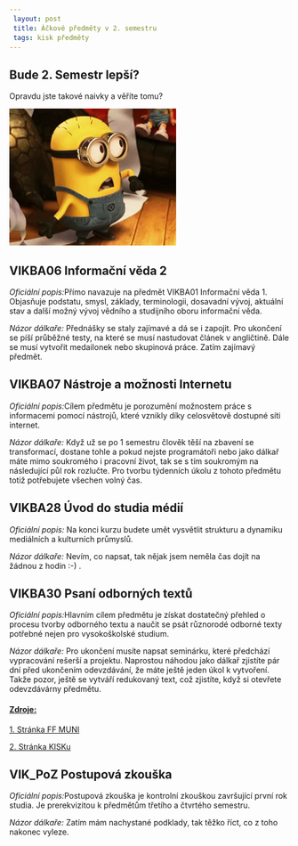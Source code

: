 ```yaml
---
 layout: post
 title: Áčkové předměty v 2. semestru
 tags: kisk předměty
---
```

## Bude 2. Semestr lepší?
Opravdu jste takové naivky a věříte tomu? 

<img src="/images/CoToJe.gif" alt="CO">

<h2>VIKBA06 Informační věda 2</h2>
<p><i>Oficiální popis:</i>Přímo navazuje na předmět VIKBA01 Informační věda 1. Objasňuje podstatu, smysl, základy, terminologii, dosavadní vývoj, aktuální stav a další možný vývoj vědního a studijního oboru informační věda. </p>
<p><i>Názor dálkaře: </i>Přednášky se staly zajímavé a dá se i zapojit. Pro ukončení se píší průběžné testy, na které se musí nastudovat článek v angličtině. Dále se musí vytvořit medailonek nebo skupinová práce. Zatím zajímavý předmět. </p>

<h2>VIKBA07 Nástroje a možnosti Internetu</h2>
<p><i>Oficiální popis:</i>Cílem předmětu je porozumění možnostem práce s informacemi pomocí nástrojů, které vznikly díky celosvětově dostupné síti internet. </p>
<p><i>Názor dálkaře: </i> Když už se po 1 semestru člověk těší na zbavení se transformací, dostane tohle a pokud nejste programátoři nebo jako dálkař máte mimo soukromého i pracovní život, tak se s tím soukromým na následující půl rok rozlučte. Pro tvorbu týdenních úkolu z tohoto předmětu totiž potřebujete všechen volný čas. </p>

<h2>VIKBA28 Úvod do studia médií</h2>
<p><i>Oficiální popis:</i> Na konci kurzu budete umět vysvětlit strukturu a dynamiku mediálních a kulturních průmyslů. </p>
<p><i>Názor dálkaře: </i> Nevím, co napsat, tak nějak jsem neměla čas dojít na žádnou z hodin :-) . </p>

<h2>VIKBA30 Psaní odborných textů</h2>
<p><i>Oficiální popis:</i>Hlavním cílem předmětu je získat dostatečný přehled o procesu tvorby odborného textu a naučit se psát různorodé odborné texty potřebné nejen pro vysokoškolské studium. </p>
<p><i>Názor dálkaře: </i>Pro ukončení musíte napsat seminárku, které předchází vypracování rešerší a projektu. Naprostou náhodou jako dálkař zjistíte pár dní před ukončením odevzdávání, že máte ještě jeden úkol k vytvoření. Takže pozor, ještě se vytváří redukovaný text, což zjistíte, když si otevřete odevzdávárny předmětu. </p>
<p></p>

<h4><u>Zdroje:</u></h4>
<p><a href="http://www.phil.muni.cz/">1. Stránka FF MUNI</a></p>
<p><a href="http://kisk.phil.muni.cz/cs">2. Stránka KISKu </a></p>
<h2>VIK_PoZ Postupová zkouška</h2>
<p><i>Oficiální popis:</i>Postupová zkouška je kontrolní zkouškou završující první rok studia. Je prerekvizitou k předmětům třetího a čtvrtého semestru. </p>
<p><i>Názor dálkaře: </i>Zatím mám nachystané podklady, tak těžko říct, co z toho nakonec vyleze. </p>
